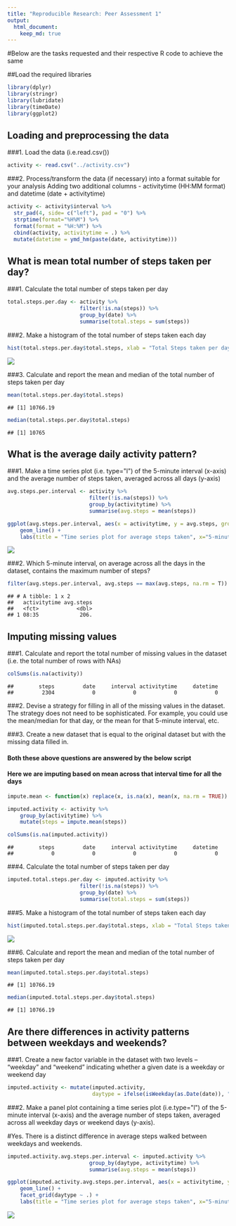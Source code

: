 ```yaml
---
title: "Reproducible Research: Peer Assessment 1"
output: 
  html_document:
    keep_md: true
---
```


#Below are the tasks requested and their respective R code to achieve the same

##Load the required libraries

```r
library(dplyr)
library(stringr)
library(lubridate)
library(timeDate)
library(ggplot2)
```

## Loading and preprocessing the data

###1. Load the data (i.e.read.csv())

```r
activity <- read.csv("../activity.csv")
```

###2. Process/transform the data (if necessary) into a format suitable for your analysis
Adding two additional columns - activitytime (HH:MM format) and datetime (date + activitytime)

```r
activity <- activity$interval %>%
  str_pad(4, side= c("left"), pad = "0") %>%
  strptime(format="%H%M") %>%
  format(format = "%H:%M") %>%
  cbind(activity, activitytime = .) %>%
  mutate(datetime = ymd_hm(paste(date, activitytime)))
```

## What is mean total number of steps taken per day?

###1. Calculate the total number of steps taken per day

```r
total.steps.per.day <- activity %>%
                       filter(!is.na(steps)) %>%
                       group_by(date) %>%
                       summarise(total.steps = sum(steps))
```
###2. Make a histogram of the total number of steps taken each day

```r
hist(total.steps.per.day$total.steps, xlab = "Total Steps taken per day")
```

![](PA1_template_files/figure-html/unnamed-chunk-5-1.png)<!-- -->

###3. Calculate and report the mean and median of the total number of steps taken per day

```r
mean(total.steps.per.day$total.steps)
```

```
## [1] 10766.19
```

```r
median(total.steps.per.day$total.steps)
```

```
## [1] 10765
```
## What is the average daily activity pattern?


###1. Make a time series plot (i.e. type="l") of the 5-minute interval (x-axis) and the average number of steps taken, averaged across all days (y-axis)


```r
avg.steps.per.interval <- activity %>%
                          filter(!is.na(steps)) %>%
                          group_by(activitytime) %>%
                          summarise(avg.steps = mean(steps))

ggplot(avg.steps.per.interval, aes(x = activitytime, y = avg.steps, group = 1)) +
    geom_line() +
    labs(title = "Time series plot for average steps taken", x="5-minute interval", y = "Average number of steps taken")
```

![](PA1_template_files/figure-html/unnamed-chunk-7-1.png)<!-- -->

###2. Which 5-minute interval, on average across all the days in the dataset, contains the maximum number of steps?

```r
filter(avg.steps.per.interval, avg.steps == max(avg.steps, na.rm = T))
```

```
## # A tibble: 1 x 2
##   activitytime avg.steps
##   <fct>            <dbl>
## 1 08:35             206.
```

## Imputing missing values

###1. Calculate and report the total number of missing values in the dataset (i.e. the total number of rows with NAs)

```r
colSums(is.na(activity))
```

```
##        steps         date     interval activitytime     datetime 
##         2304            0            0            0            0
```
###2. Devise a strategy for filling in all of the missing values in the dataset. The strategy does not need to be sophisticated. For example, you could use the mean/median for that day, or the mean for that 5-minute interval, etc.

###3. Create a new dataset that is equal to the original dataset but with the missing data filled in.

#### Both these above questions are answered by the below script
#### Here we are imputing based on mean across that interval time for all the days

```r
impute.mean <- function(x) replace(x, is.na(x), mean(x, na.rm = TRUE))

imputed.activity <- activity %>%
    group_by(activitytime) %>%
    mutate(steps = impute.mean(steps))

colSums(is.na(imputed.activity))
```

```
##        steps         date     interval activitytime     datetime 
##            0            0            0            0            0
```

###4. Calculate the total number of steps taken per day

```r
imputed.total.steps.per.day <- imputed.activity %>%
                       filter(!is.na(steps)) %>%
                       group_by(date) %>%
                       summarise(total.steps = sum(steps))
```

###5. Make a histogram of the total number of steps taken each day

```r
hist(imputed.total.steps.per.day$total.steps, xlab = "Total Steps taken per day")
```

![](PA1_template_files/figure-html/unnamed-chunk-12-1.png)<!-- -->

###6. Calculate and report the mean and median of the total number of steps taken per day

```r
mean(imputed.total.steps.per.day$total.steps)
```

```
## [1] 10766.19
```

```r
median(imputed.total.steps.per.day$total.steps)
```

```
## [1] 10766.19
```

## Are there differences in activity patterns between weekdays and weekends?

###1. Create a new factor variable in the dataset with two levels – “weekday” and “weekend” indicating whether a given date is a weekday or weekend day

```r
imputed.activity <- mutate(imputed.activity,
                           daytype = ifelse(isWeekday(as.Date(date)), "Weekday","Weekend" ))
```

###2. Make a panel plot containing a time series plot (i.e.type="l") of the 5-minute interval (x-axis) and the average number of steps taken, averaged across all weekday days or weekend days (y-axis).

#Yes. There is a distinct difference in average steps walked between weekdays and weekends.


```r
imputed.activity.avg.steps.per.interval <- imputed.activity %>%
                          group_by(daytype, activitytime) %>%
                          summarise(avg.steps = mean(steps))

ggplot(imputed.activity.avg.steps.per.interval, aes(x = activitytime, y = avg.steps, group = daytype)) +
    geom_line() +
    facet_grid(daytype ~ .) + 
    labs(title = "Time series plot for average steps taken", x="5-minute interval", y = "Average number of steps taken")
```

![](PA1_template_files/figure-html/unnamed-chunk-15-1.png)<!-- -->
